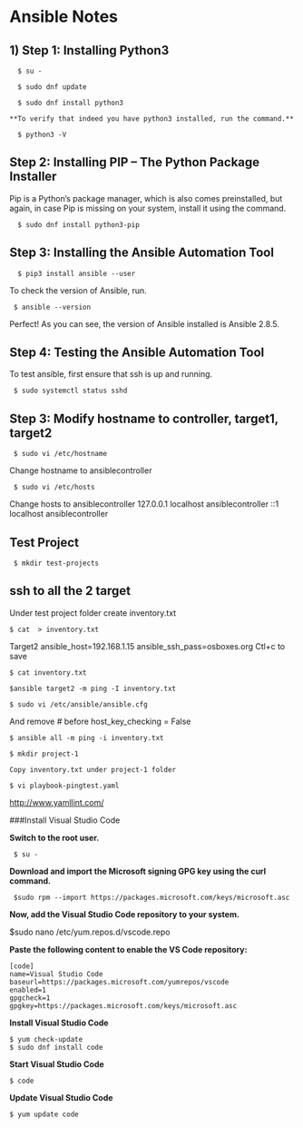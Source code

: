   # Ansible Notes
  
  ## 1) Step 1: Installing Python3
      
      $ su -
      
      $ sudo dnf update
      
      $ sudo dnf install python3
    
    **To verify that indeed you have python3 installed, run the command.**
    
      $ python3 -V

## Step 2: Installing PIP – The Python Package Installer

Pip is a Python’s package manager, which is also comes preinstalled, but again, in case Pip is missing on your system, install it using the command.

      $ sudo dnf install python3-pip

## Step 3: Installing the Ansible Automation Tool

      $ pip3 install ansible --user

To check the version of Ansible, run.

     $ ansible --version

Perfect! As you can see, the version of Ansible installed is Ansible 2.8.5.

## Step 4: Testing the Ansible Automation Tool

To test ansible, first ensure that ssh is up and running.
    
     $ sudo systemctl status sshd


## Step 3:  Modify hostname to controller, target1, target2

     $ sudo vi /etc/hostname  

Change hostname to ansiblecontroller

     $ sudo vi /etc/hosts

Change hosts to ansiblecontroller
127.0.0.1 localhost ansiblecontroller
::1       localhost ansiblecontroller

## Test Project
     
     $ mkdir test-projects
## ssh to all the 2 target  

Under test project folder create inventory.txt

    $ cat  > inventory.txt

Target2 ansible_host=192.168.1.15 ansible_ssh_pass=osboxes.org
Ctl+c to save

    $ cat inventory.txt
    
    $ansible target2 -m ping -I inventory.txt 

    $ sudo vi /etc/ansible/ansible.cfg 

And remove # before host_key_checking = False

    $ ansible all -m ping -i inventory.txt

    $ mkdir project-1

    Copy inventory.txt under project-1 folder
    
    $ vi playbook-pingtest.yaml

  http://www.yamllint.com/






###Install Visual Studio Code

**Switch to the root user.**
      
     $ su -
    
**Download and import the Microsoft signing GPG key using the curl command.**

     $sudo rpm --import https://packages.microsoft.com/keys/microsoft.asc
   
 **Now, add the Visual Studio Code repository to your system.**

$sudo nano /etc/yum.repos.d/vscode.repo

**Paste the following content to enable the VS Code repository:**

	[code]
	name=Visual Studio Code
	baseurl=https://packages.microsoft.com/yumrepos/vscode
	enabled=1
	gpgcheck=1
	gpgkey=https://packages.microsoft.com/keys/microsoft.asc

**Install Visual Studio Code**

    $ yum check-update
    $ sudo dnf install code
  
**Start Visual Studio Code**
  
    $ code

**Update Visual Studio Code**

    $ yum update code
  

